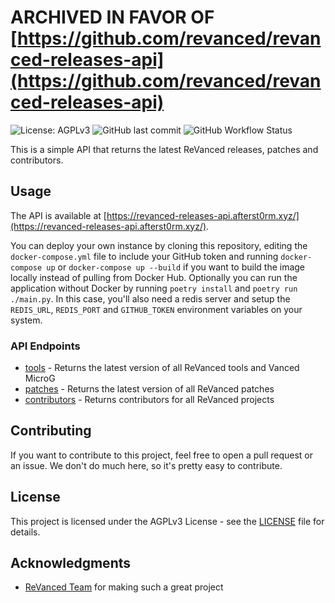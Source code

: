 # ARCHIVED IN FAVOR OF [https://github.com/revanced/revanced-releases-api](https://github.com/revanced/revanced-releases-api)

![License: AGPLv3](https://img.shields.io/github/license/alexandreteles/revanced-releases-api)
![GitHub last commit](https://img.shields.io/github/last-commit/alexandreteles/revanced-releases-api)
![GitHub Workflow Status](https://img.shields.io/github/workflow/status/alexandreteles/revanced-releases-api/Main%20build)

This is a simple API that returns the latest ReVanced releases, patches and contributors.

## Usage

The API is available at [https://revanced-releases-api.afterst0rm.xyz/](https://revanced-releases-api.afterst0rm.xyz/).

You can deploy your own instance by cloning this repository, editing the `docker-compose.yml` file to include your GitHub token and running `docker-compose up` or `docker-compose up --build` if you want to build the image locally instead of pulling from Docker Hub. Optionally you can run the application without Docker by running `poetry install` and `poetry run ./main.py`. In this case, you'll also need a redis server and setup the `REDIS_URL`, `REDIS_PORT` and `GITHUB_TOKEN` environment variables on your system.

### API Endpoints

* [tools](https://revanced-releases-api.afterst0rm.xyz/tools) - Returns the latest version of all ReVanced tools and Vanced MicroG
* [patches](https://revanced-releases-api.afterst0rm.xyz/patches) - Returns the latest version of all ReVanced patches
* [contributors](https://revanced-releases-api.afterst0rm.xyz/contributors) - Returns contributors for all ReVanced projects

## Contributing

If you want to contribute to this project, feel free to open a pull request or an issue. We don't do much here, so it's pretty easy to contribute.

## License

This project is licensed under the AGPLv3 License - see the [LICENSE](LICENSE) file for details.

## Acknowledgments

* [ReVanced Team](https://github.com/revanced/) for making such a great project
